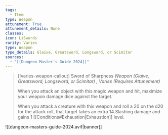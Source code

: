 ```yaml
---
tags:
  - Item
type: Weapon
attunement: True
attunement_details: None
classes:
icon: LiSwords
rarity: Varies
type: Weapon
type_details: Glaive, Greatsword, Longsword, or Scimitar
sources: 
  - "[[Dungeon Master's Guide 2024]]"
---
```

>[!varies-weapon-callout] Sword of Sharpness
>_Weapon (Glaive, Greatsword, Longsword, or Scimitar) , Varies (Requires Attunement)_
>
>When you attack an object with this magic weapon and hit, maximize your weapon damage dice against the target.
>
>When you attack a creature with this weapon and roll a 20 on the d20 for the attack roll, that target takes an extra 14 Slashing damage and gains 1 [[Conditions#Exhaustion\|Exhaustion]] level.
>


![[dungeon-masters-guide-2024.avif|banner]]